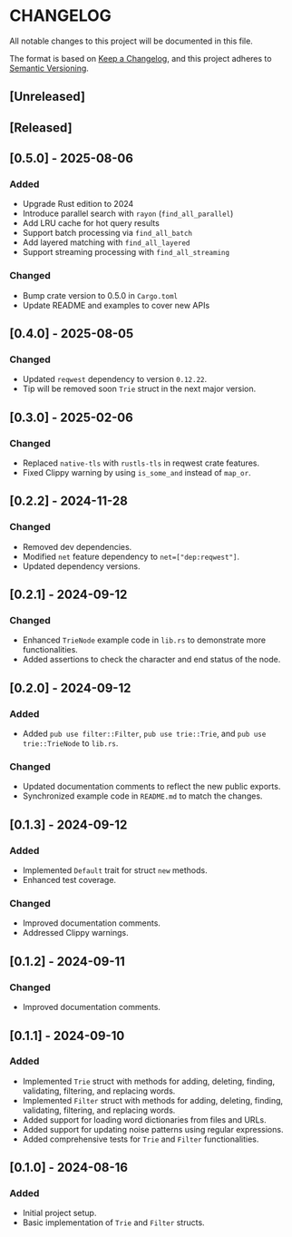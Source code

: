 # CHANGELOG

All notable changes to this project will be documented in this file.

The format is based on [Keep a Changelog](https://keepachangelog.com/en/1.0.0/),
and this project adheres to [Semantic Versioning](https://semver.org/spec/v2.0.0.html).

## [Unreleased]

## [Released]

## [0.5.0] - 2025-08-06

### Added

- Upgrade Rust edition to 2024
- Introduce parallel search with `rayon` (`find_all_parallel`)
- Add LRU cache for hot query results
- Support batch processing via `find_all_batch`
- Add layered matching with `find_all_layered`
- Support streaming processing with `find_all_streaming`

### Changed

- Bump crate version to 0.5.0 in `Cargo.toml`
- Update README and examples to cover new APIs

## [0.4.0] - 2025-08-05

### Changed

- Updated `reqwest` dependency to version `0.12.22`.
- Tip will be removed soon `Trie` struct in the next major version.

## [0.3.0] - 2025-02-06

### Changed

- Replaced `native-tls` with `rustls-tls` in reqwest crate features.
- Fixed Clippy warning by using `is_some_and` instead of `map_or`.

## [0.2.2] - 2024-11-28

### Changed

- Removed dev dependencies.
- Modified `net` feature dependency to `net=["dep:reqwest"]`.
- Updated dependency versions.

## [0.2.1] - 2024-09-12

### Changed

- Enhanced `TrieNode` example code in `lib.rs` to demonstrate more functionalities.
- Added assertions to check the character and end status of the node.

## [0.2.0] - 2024-09-12

### Added

- Added `pub use filter::Filter`, `pub use trie::Trie`, and `pub use trie::TrieNode` to `lib.rs`.

### Changed

- Updated documentation comments to reflect the new public exports.
- Synchronized example code in `README.md` to match the changes.

## [0.1.3] - 2024-09-12

### Added

- Implemented `Default` trait for struct `new` methods.
- Enhanced test coverage.

### Changed

- Improved documentation comments.
- Addressed Clippy warnings.

## [0.1.2] - 2024-09-11

### Changed

- Improved documentation comments.

## [0.1.1] - 2024-09-10

### Added

- Implemented `Trie` struct with methods for adding, deleting, finding, validating, filtering, and replacing words.
- Implemented `Filter` struct with methods for adding, deleting, finding, validating, filtering, and replacing words.
- Added support for loading word dictionaries from files and URLs.
- Added support for updating noise patterns using regular expressions.
- Added comprehensive tests for `Trie` and `Filter` functionalities.

## [0.1.0] - 2024-08-16

### Added

- Initial project setup.
- Basic implementation of `Trie` and `Filter` structs.
